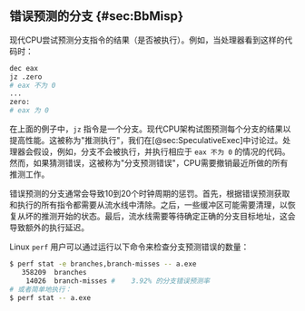 
## 错误预测的分支 {#sec:BbMisp}

现代CPU尝试预测分支指令的结果（是否被执行）。例如，当处理器看到这样的代码时：

```bash
dec eax
jz .zero
# eax 不为 0
...
zero:
# eax 为 0
```

在上面的例子中，`jz` 指令是一个分支。现代CPU架构试图预测每个分支的结果以提高性能。这被称为"推测执行"，我们在[@sec:SpeculativeExec]中讨论过。处理器会假设，例如，分支不会被执行，并执行相应于 `eax 不为 0` 的情况的代码。然而，如果猜测错误，这被称为"分支预测错误"，CPU需要撤销最近所做的所有推测工作。

错误预测的分支通常会导致10到20个时钟周期的惩罚。首先，根据错误预测获取和执行的所有指令都需要从流水线中清除。之后，一些缓冲区可能需要清理，以恢复从坏的推测开始的状态。最后，流水线需要等待确定正确的分支目标地址，这会导致额外的执行延迟。

Linux `perf` 用户可以通过运行以下命令来检查分支预测错误的数量：

```bash
$ perf stat -e branches,branch-misses -- a.exe
   358209  branches
    14026  branch-misses #    3.92% 的分支错误预测率
# 或者简单地执行：
$ perf stat -- a.exe
```